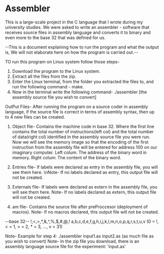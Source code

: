 # Assembler
This is a large-scale project in the C language that I wrote during my university studies.
We were asked to write an assembler - software that receives source files in assembly language and converts it to binary and even more to the base 32 that was defined for us.

--This is a document explaining how to run the program and what the output is, We will not elaborate here on how the program is carried out.--

TO run this program on Linux system follow those steps-
1. Download the program to the Linux system.
2. Extract all the files from the zip.
3. Enter the Linux terminal, from the folder you extracted the files to, and run the following command - make.
4. Now in the terminal write the following command- ./assembler [the assembly source file you wish to convert]

OutPut Files-
After running the program on a source coder in assembly language, if the source file is correct in terms of assembly syntax, then up to 4 new files can be created.
1. Object file- Contains the machine code in base 32.
Where the first line contains the total number of instructions(left col) and the total number of data(right col) identified in the assembly source file you were run.
Now we will see the memory image so that the encoding of the first instruction from the assembly file will be entered for address 100 on our imaginary computer.
Left colum: The address of the binary word in memory.
Right colum: The content of the binary word.

2. Entries file- If labels were declared as entry in the assembly file, you will see them here.
\nNote- If no labels declared as entry, this output file will not be created.

3. Externals file- If labels were declared as extern in the assembly file, you will see them here.
Note- If no labels declared as extern, this output file will not be created.

4. am file- Contains the source file after preProccesor (deployment of macros).
Note- If no macros declared, this output file will not be created.
 
--base 32--
!,<,>,*,&,^,%,$,#,@,! a,b,c,d,e,f,g,h,i,j,k,l,m,n,o,p,q,r,s,t,u,v
(0 = !, < = 1, > = 2, * = 3, ..., v = 31)

Note- Example for step 4: ./assembler input1.as input2.as (as much file as you wish to convert)
Note- In the zip file you download, there is an assembly language source file for the experiment: 'input.as'
